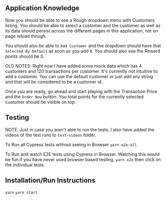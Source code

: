 ## Application Knowledge
Now you should be able to see a Rough dropdown menu with Customers listing. You should be able to select a customer and the customer as well as its data should persist across the different pages in this application, not on page reload though.

You should also be able to `Add Customer` and the dropdown should have that `Selected By Default` as soon as you add it. You should also see the Reward points should be 0.

OLD NOTES: Right now I have added some mock data which has 4 customers and 120 transactions per customer. It's currently not intuitive to add a customer. You can use the default customer or just add any string and that will be considered to be a customer id.

Once you are ready, go ahead and start playing with the Transaction Price and the `Order Now` button. You total points for the currently selected customer should be visible on top.

## Testing
NOTE: Just in case you aren't able to run the tests, I also have added the videos of the test runs to `test-videos` folder.

To Run all Cypress tests without seeing in Browser
`yarn e2e:all`

To Run and watch E2E tests using Cypress in Browser. Watching this would be fun if you have never used browser based testing.
`yarn e2e` then click on the individual tests.

## Installation/Run Instructions
`yarn`
`yarn start`